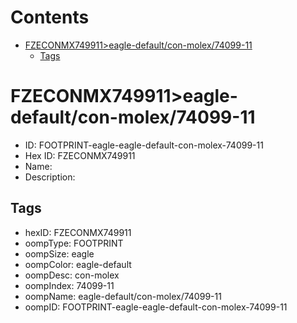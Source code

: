 



Contents
========

* [FZECONMX749911>eagle-default/con-molex/74099-11](#fzeconmx749911eagle-defaultcon-molex74099-11)
	* [Tags](#tags)

# FZECONMX749911>eagle-default/con-molex/74099-11

- ID: FOOTPRINT-eagle-eagle-default-con-molex-74099-11
- Hex ID: FZECONMX749911
- Name: 
- Description: 

## Tags

- hexID: FZECONMX749911
- oompType: FOOTPRINT
- oompSize: eagle
- oompColor: eagle-default
- oompDesc: con-molex
- oompIndex: 74099-11
- oompName: eagle-default/con-molex/74099-11
- oompID: FOOTPRINT-eagle-eagle-default-con-molex-74099-11
